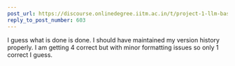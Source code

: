 ```yaml
---
post_url: https://discourse.onlinedegree.iitm.ac.in/t/project-1-llm-based-automation-agent-discussion-thread-tds-jan-2025/164277/605
reply_to_post_number: 603
---
```

I guess what is done is done. I should have maintained my version history properly. I am getting 4 correct but with minor formatting issues so only 1 correct I guess.